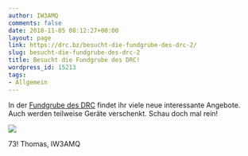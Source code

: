 ```yaml
---
author: IW3AMQ
comments: false
date: 2018-11-05 08:12:27+00:00
layout: page
link: https://drc.bz/besucht-die-fundgrube-des-drc-2/
slug: besucht-die-fundgrube-des-drc-2
title: Besucht die Fundgrube des DRC!
wordpress_id: 15213
tags:
- Allgemein
---
```


In der [Fundgrube des DRC](https://drc.bz/flohmarkt/) findet ihr viele neue interessante Angebote. Auch werden teilweise Geräte verschenkt. Schau doch mal rein!

[![](https://drc.bz/wp-content/uploads/2018/01/fundgrube.jpg)](https://drc.bz/flohmarkt/)

73! Thomas, IW3AMQ
